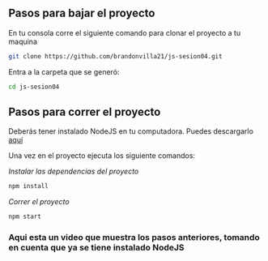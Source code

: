 ## Pasos para bajar el proyecto

En tu consola corre el siguiente comando para clonar el proyecto a tu maquina
```sh
git clone https://github.com/brandonvilla21/js-sesion04.git
```

Entra a la carpeta que se generó:
```sh
cd js-sesion04
```

## Pasos para correr el proyecto
Deberás tener instalado NodeJS en tu computadora. Puedes descargarlo [aquí](https://nodejs.org/en/)

Una vez en el proyecto ejecuta los siguiente comandos:<br/>

*Instalar las dependencias del proyecto*
```sh
npm install
```

*Correr el proyecto*
```sh
npm start
```

### Aqui esta un video que muestra los pasos anteriores, tomando en cuenta que ya se tiene instalado NodeJS

